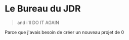 # Le Bureau du JDR
> and i'll DO IT AGAIN

Parce que j'avais besoin de créer un nouveau projet de 0
